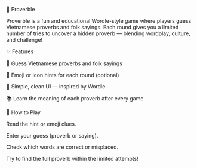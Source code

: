 🧩 Proverble

Proverble is a fun and educational Wordle-style game where players guess Vietnamese proverbs and folk sayings.
Each round gives you a limited number of tries to uncover a hidden proverb — blending wordplay, culture, and challenge!

✨ Features

🎯 Guess Vietnamese proverbs and folk sayings

💬 Emoji or icon hints for each round (optional)

🌙 Simple, clean UI — inspired by Wordle

📚 Learn the meaning of each proverb after every game

🚀 How to Play

  Read the hint or emoji clues.

  Enter your guess (proverb or saying).

  Check which words are correct or misplaced.

  Try to find the full proverb within the limited attempts!
